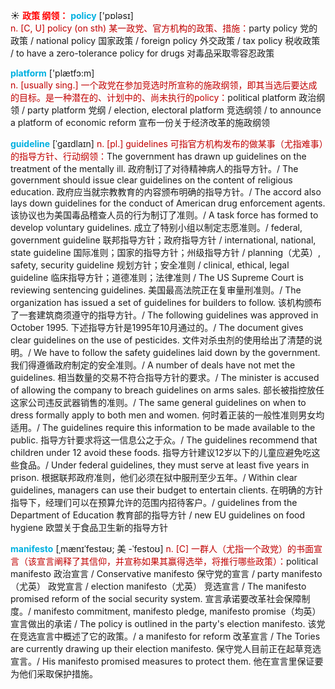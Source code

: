 ☀ <font color="red">**政策 纲领：**</font>
<font color="sky blue">**policy**</font> ['pɒləsɪ]  
<font color="#c00000">n. [C, U] policy (on sth) 某一政党、官方机构的政策、措施：</font>party policy 党的政策 / national policy 国家政策 / foreign policy 外交政策 / tax policy 税收政策 / to have a zero-tolerance policy for drugs 对毒品采取零容忍政策

<font color="sky blue">**platform**</font> ['plætfɔ:m]  
<font color="#c00000">n. [usually sing.] 一个政党在参加竞选时所宣称的施政纲领，即其当选后要达成的目标。是一种潜在的、计划中的、尚未执行的policy：</font>political platform 政治纲领 / party platform 党纲 / election, electoral platform 竞选纲领 / to announce a platform of economic reform 宣布一份关于经济改革的施政纲领
           
<font color="sky blue">**guideline**</font> [ˈgaɪdlaɪn]
<font color="#c00000">n. [pl.] guidelines 可指官方机构发布的做某事（尤指难事）的指导方针、行动纲领：</font>The government has drawn up guidelines on the treatment of the mentally ill. 政府制订了对待精神病人的指导方针。/ The government should issue clear guidelines on the content of religious education. 政府应当就宗教教育的内容颁布明确的指导方针。/ The accord also lays down guidelines for the conduct of American drug enforcement agents. 该协议也为美国毒品稽查人员的行为制订了准则。/ A task force has formed to develop voluntary guidelines. 成立了特别小组以制定志愿准则。/ federal, government guideline 联邦指导方针；政府指导方针 / international, national, state guideline 国际准则；国家的指导方针；州级指导方针 / planning（尤英）, safety, security guideline 规划方针；安全准则 / clinical, ethical, legal guideline 临床指导方针；道德准则；法律准则 / The US Supreme Court is reviewing sentencing guidelines. 美国最高法院正在复审量刑准则。/ The organization has issued a set of guidelines for builders to follow. 该机构颁布了一套建筑商须遵守的指导方针。/ The following guidelines was approved in October 1995. 下述指导方针是1995年10月通过的。/ The document gives clear guidelines on the use of pesticides. 文件对杀虫剂的使用给出了清楚的说明。/ We have to follow the safety guidelines laid down by the government. 我们得遵循政府制定的安全准则。/ A number of deals have not met the guidelines. 相当数量的交易不符合指导方针的要求。/ The minister is accused of allowing the company to breach guidelines on arms sales. 部长被指控放任这家公司违反武器销售的准则。/ The same general guidelines on when to dress formally apply to both men and women. 何时着正装的一般性准则男女均适用。/ The guidelines require this information to be made available to the public. 指导方针要求将这一信息公之于众。/ The guidelines recommend that children under 12 avoid these foods. 指导方针建议12岁以下的儿童应避免吃这些食品。/ Under federal guidelines, they must serve at least five years in prison. 根据联邦政府准则，他们必须在狱中服刑至少五年。/ Within clear guidelines, managers can use their budget to entertain clients. 在明确的方针指导下，经理们可以在预算允许的范围内招待客户。/ guidelines from the Department of Education 教育部的指导方针 / new EU guidelines on food hygiene 欧盟关于食品卫生新的指导方针
           
<font color="sky blue">**manifesto**</font> [ˌmænɪˈfestəʊ; 美 -ˈfestoʊ]
<font color="#c00000">n. [C] 一群人（尤指一个政党）的书面宣言（该宣言阐释了其信仰，并宣称如果其赢得选举，将推行哪些政策）：</font>political manifesto 政治宣言 / Conservative manifesto 保守党的宣言 / party manifesto（尤英） 政党宣言 / election manifesto（尤英） 竞选宣言 / The manifesto promised reform of the social security system. 宣言承诺要改革社会保障制度。/ manifesto commitment, manifesto pledge, manifesto promise（均英）宣言做出的承诺 / The policy is outlined in the party's election manifesto. 该党在竞选宣言中概述了它的政策。/ a manifesto for reform 改革宣言 / The Tories are currently drawing up their election manifesto. 保守党人目前正在起草竞选宣言。/ His manifesto promised measures to protect them. 他在宣言里保证要为他们采取保护措施。



